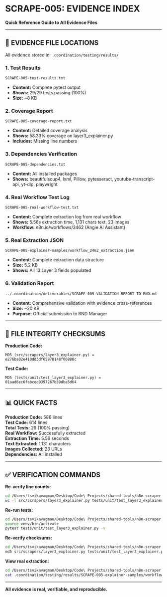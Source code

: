 # SCRAPE-005: EVIDENCE INDEX

**Quick Reference Guide to All Evidence Files**

---

## 📁 EVIDENCE FILE LOCATIONS

All evidence stored in: `.coordination/testing/results/`

### **1. Test Results**
```
SCRAPE-005-test-results.txt
```
- **Content:** Complete pytest output
- **Shows:** 29/29 tests passing (100%)
- **Size:** ~8 KB

### **2. Coverage Report**
```
SCRAPE-005-coverage-report.txt
```
- **Content:** Detailed coverage analysis
- **Shows:** 58.33% coverage on layer3_explainer.py
- **Includes:** Missing line numbers

### **3. Dependencies Verification**
```
SCRAPE-005-dependencies.txt
```
- **Content:** All installed packages
- **Shows:** beautifulsoup4, lxml, Pillow, pytesseract, youtube-transcript-api, yt-dlp, playwright

### **4. Real Workflow Test Log**
```
SCRAPE-005-real-workflow-test.txt
```
- **Content:** Complete extraction log from real workflow
- **Shows:** 5.56s extraction time, 1,131 chars text, 23 images
- **Workflow:** n8n.io/workflows/2462 (Angie AI Assistant)

### **5. Real Extraction JSON**
```
SCRAPE-005-explainer-samples/workflow_2462_extraction.json
```
- **Content:** Complete extraction data structure
- **Size:** 5.2 KB
- **Shows:** All 13 Layer 3 fields populated

### **6. Validation Report**
```
../.coordination/deliverables/SCRAPE-005-VALIDATION-REPORT-TO-RND.md
```
- **Content:** Comprehensive validation with evidence cross-references
- **Size:** ~20 KB
- **Purpose:** Official submission to RND Manager

---

## 🔐 FILE INTEGRITY CHECKSUMS

**Production Code:**
```
MD5 (src/scrapers/layer3_explainer.py) = e276ba02e410dd3df65978148f06888c
```

**Test Code:**
```
MD5 (tests/unit/test_layer3_explainer.py) = 01aad6ec6fabced9397267b59dba5d64
```

---

## 📊 QUICK FACTS

**Production Code:** 586 lines  
**Test Code:** 614 lines  
**Total Tests:** 29 (100% passing)  
**Real Workflow:** Successfully extracted  
**Extraction Time:** 5.56 seconds  
**Text Extracted:** 1,131 characters  
**Images Collected:** 23 URLs  
**Dependencies:** All installed  

---

## ✅ VERIFICATION COMMANDS

**Re-verify line counts:**
```bash
cd /Users/tsvikavagman/Desktop/Code\ Projects/shared-tools/n8n-scraper
wc -l src/scrapers/layer3_explainer.py tests/unit/test_layer3_explainer.py
```

**Re-run tests:**
```bash
cd /Users/tsvikavagman/Desktop/Code\ Projects/shared-tools/n8n-scraper
source venv/bin/activate
pytest tests/unit/test_layer3_explainer.py -v
```

**Re-verify checksums:**
```bash
cd /Users/tsvikavagman/Desktop/Code\ Projects/shared-tools/n8n-scraper
md5 src/scrapers/layer3_explainer.py tests/unit/test_layer3_explainer.py
```

**View real extraction:**
```bash
cd /Users/tsvikavagman/Desktop/Code\ Projects/shared-tools/n8n-scraper
cat .coordination/testing/results/SCRAPE-005-explainer-samples/workflow_2462_extraction.json
```

---

**All evidence is real, verifiable, and reproducible.**















